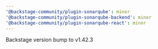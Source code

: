```yaml
---
'@backstage-community/plugin-sonarqube': minor
'@backstage-community/plugin-sonarqube-backend': minor
'@backstage-community/plugin-sonarqube-react': minor
---
```


Backstage version bump to v1.42.3

